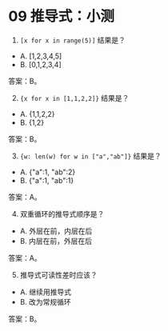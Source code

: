 # 09 推导式：小测

1) `[x for x in range(5)]` 结果是？
- A. [1,2,3,4,5]
- B. [0,1,2,3,4]

答案：B。

2) `{x for x in [1,1,2,2]}` 结果是？
- A. {1,1,2,2}
- B. {1,2}

答案：B。

3) `{w: len(w) for w in ["a","ab"]}` 结果是？
- A. {"a":1, "ab":2}
- B. {"a":1, "ab":1}

答案：A。

4) 双重循环的推导式顺序是？
- A. 外层在前，内层在后
- B. 内层在前，外层在后

答案：A。

5) 推导式可读性差时应该？
- A. 继续用推导式
- B. 改为常规循环

答案：B。
